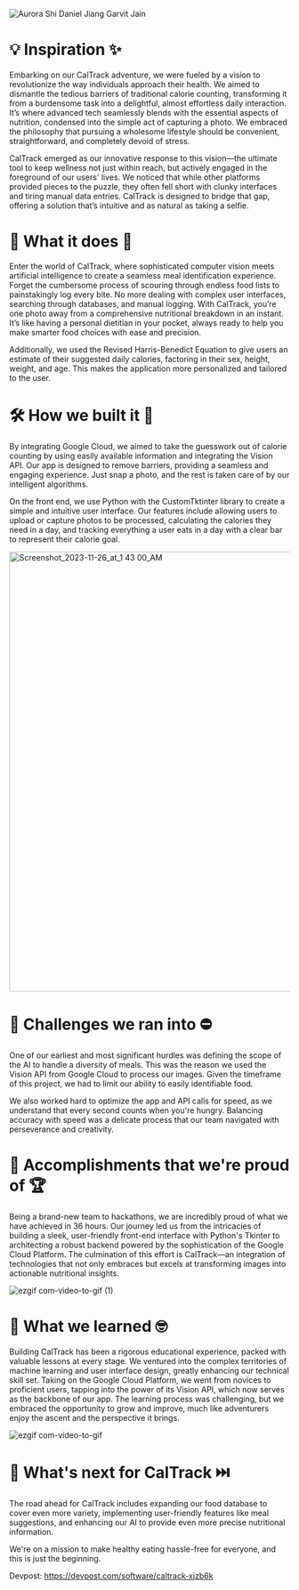 ![Aurora Shi Daniel Jiang Garvit Jain](https://github.com/asyf16/CalTrack/assets/144833617/5a9d4391-e857-449f-82d7-8748b5d9213c)

# 💡 Inspiration ✨

Embarking on our CalTrack adventure, we were fueled by a vision to revolutionize the way individuals approach their health. We aimed to dismantle the tedious barriers of traditional calorie counting, transforming it from a burdensome task into a delightful, almost effortless daily interaction. It’s where advanced tech seamlessly blends with the essential aspects of nutrition, condensed into the simple act of capturing a photo. We embraced the philosophy that pursuing a wholesome lifestyle should be convenient, straightforward, and completely devoid of stress.

CalTrack emerged as our innovative response to this vision—the ultimate tool to keep wellness not just within reach, but actively engaged in the foreground of our users' lives. We noticed that while other platforms provided pieces to the puzzle, they often fell short with clunky interfaces and tiring manual data entries. CalTrack is designed to bridge that gap, offering a solution that’s intuitive and as natural as taking a selfie.

# 🍎 What it does 🥗

Enter the world of CalTrack, where sophisticated computer vision meets artificial intelligence to create a seamless meal identification experience. Forget the cumbersome process of scouring through endless food lists to painstakingly log every bite. No more dealing with complex user interfaces, searching through databases, and manual logging. With CalTrack, you’re one photo away from a comprehensive nutritional breakdown in an instant. It’s like having a personal dietitian in your pocket, always ready to help you make smarter food choices with ease and precision.

Additionally, we used the Revised Harris-Benedict Equation to give users an estimate of their suggested daily calories, factoring in their sex, height, weight, and age. This makes the application more personalized and tailored to the user.

# 🛠️ How we built it 💬

By integrating Google Cloud, we aimed to take the guesswork out of calorie counting by using easily available information and integrating the Vision API. Our app is designed to remove barriers, providing a seamless and engaging experience. Just snap a photo, and the rest is taken care of by our intelligent algorithms.

On the front end, we use Python with the CustomTktinter library to create a simple and intuitive user interface. Our features include allowing users to upload or capture photos to be processed, calculating the calories they need in a day, and tracking everything a user eats in a day with a clear bar to represent their calorie goal.

<img width="791" alt="Screenshot_2023-11-26_at_1 43 00_AM" src="https://github.com/asyf16/CalTrack/assets/144833617/b2b45aea-6aac-4472-87c4-2f79985be687">


# 🚧 Challenges we ran into ⛔

One of our earliest and most significant hurdles was defining the scope of the AI to handle a diversity of meals. This was the reason we used the Vision API from Google Cloud to process our images. Given the timeframe of this project, we had to limit our ability to easily identifiable food. 

We also worked hard to optimize the app and API calls for speed, as we understand that every second counts when you're hungry. Balancing accuracy with speed was a delicate process that our team navigated with perseverance and creativity.

# 🎉 Accomplishments that we're proud of 🏆

Being a brand-new team to hackathons, we are incredibly proud of what we have achieved in 36 hours. Our journey led us from the intricacies of building a sleek, user-friendly front-end interface with Python's Tkinter to architecting a robust backend powered by the sophistication of the Google Cloud Platform. The culmination of this effort is CalTrack—an integration of technologies that not only embraces but excels at transforming images into actionable nutritional insights.

![ezgif com-video-to-gif (1)](https://github.com/asyf16/CalTrack/assets/144833617/e17efe6c-cb58-4dca-bfdc-826ad952fa07)

# 🧠 What we learned 🤓

Building CalTrack has been a rigorous educational experience, packed with valuable lessons at every stage. We ventured into the complex territories of machine learning and user interface design, greatly enhancing our technical skill set. Taking on the Google Cloud Platform, we went from novices to proficient users, tapping into the power of its Vision API, which now serves as the backbone of our app. The learning process was challenging, but we embraced the opportunity to grow and improve, much like adventurers enjoy the ascent and the perspective it brings.

![ezgif com-video-to-gif](https://github.com/asyf16/CalTrack/assets/144833617/291f23f7-f5b5-4508-9a39-1ce65c21a9c6)

# 🔮 What's next for CalTrack ⏭️

The road ahead for CalTrack includes expanding our food database to cover even more variety, implementing user-friendly features like meal suggestions, and enhancing our AI to provide even more precise nutritional information. 

We're on a mission to make healthy eating hassle-free for everyone, and this is just the beginning.

Devpost: https://devpost.com/software/caltrack-xjzb6k
